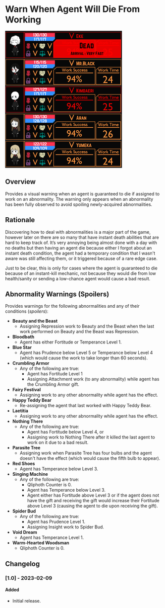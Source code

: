# Warn When Agent Will Die From Working

![Warn When Agent Will Dire From Working example](https://raw.githubusercontent.com/ctristan/lobotomy-corporation-mods/assets/warn-when-agent-will-die-from-working.png)

## Overview

Provides a visual warning when an agent is guaranteed to die if assigned to work on an abnormality.
The warning only appears when an abnormality has been fully observed to avoid spoiling newly-acquired abnormalities.

## Rationale

Discovering how to deal with abnormalities is a major part of the game, however later on there are so many that have instant death abilities that are hard to keep track of.
It’s very annoying being almost done with a day with no deaths but then having an agent die because either I forgot about an instant death condition, the agent had a temporary condition that I wasn't aware was still affecting them, or it triggered because of a rare edge case.

Just to be clear, this is only for cases where the agent is guaranteed to die because of an instant-kill mechanic, not
because they would die from low health/sanity or sending a low-chance agent would cause a bad result.

## Abnormality Warnings (Spoilers)
Provides warnings for the following abnormalities and any of their conditions (*spoilers*):

- **Beauty and the Beast**
  - Assigning Repression work to Beauty and the Beast when the last work performed on Beauty and the Beast was Repression.
- **Bloodbath**
  - Agent has either Fortitude or Temperance Level 1.
- **Blue Star**
  - Agent has Prudence below Level 5 or Temperance below Level 4 (which would cause the work to take longer than 60 seconds).
- **Crumbling Armor**
  - Any of the following are true:
    - Agent has Fortitude Level 1
    - Assigning Attachment work (to any abnormality) while agent has the Crumbling Armor gift.
- **Fairy Festival**
  - Assigning work to any other abnormality while agent has the effect.
- **Happy Teddy Bear**
  - Re-assigning the agent that last worked with Happy Teddy Bear.
- **Laetitia**
  - Assigning work to any other abnormality while agent has the effect.
- **Nothing There**
  - Any of the following are true:
    - Agent has Fortitude below Level 4, or
    - Assigning work to Nothing There after it killed the last agent to work on it due to a bad result.
- **Parasite Tree**
  - Assigning work when Parasite Tree has four bulbs and the agent doesn't have the effect (which would cause the fifth bulb to appear).
- **Red Shoes**
  - Agent has Temperance below Level 3.
- **Singing Machine**
  - Any of the following are true:
    - Qliphoth Counter is 0.
    - Agent has Temperance below Level 3.
    - Agent either has Fortitude above Level 3 or if the agent does not have the gift and receiving the gift would increase their Fortitude above Level 3 (causing the agent to die upon receiving the gift).
- **Spider Bud**
  - Any of the following are true:
    - Agent has Prudence Level 1.
    - Assigning Insight work to Spider Bud.
- **Void Dream**
  - Agent has Temperance Level 1.
- **Warm-Hearted Woodsman**
  - Qliphoth Counter is 0.

## Changelog

### [1.0] - 2023-02-09

#### Added

- Initial release.